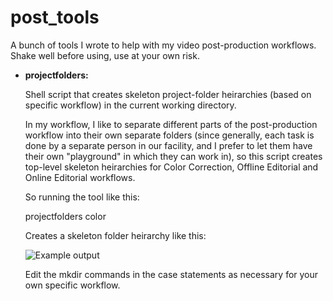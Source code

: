 post_tools
==========

A bunch of tools I wrote to help with my video post-production workflows. Shake well before using, use at your own risk.


* **projectfolders:**

  Shell script that creates skeleton project-folder heirarchies (based on specific workflow) in the current working directory. 
  
  In my workflow, I like to separate different parts of the post-production workflow into their own separate folders (since generally, each task is done by a separate person in our facility, and I prefer to let them have their own "playground" in which they can work in), so this script creates top-level skeleton heirarchies for Color Correction, Offline Editorial and Online Editorial workflows.
  
  So running the tool like this: 
  
  projectfolders color
  
  Creates a skeleton folder heirarchy like this:
  
  ![Example output](http://d.pr/i/1lOO3/3yeM6vY3+)
  
  Edit the mkdir commands in the case statements as necessary for your own specific workflow.

